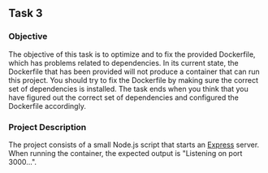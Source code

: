 
## Task 3

### Objective

The objective of this task is to optimize and to fix the provided Dockerfile, which has problems related to dependencies. In its current state, the Dockerfile that has been provided will not produce a container that can run this project. You should try to fix the Dockerfile by making sure the correct set of dependencies is installed. The task ends when you think that you have figured out the correct set of dependencies and configured the Dockerfile accordingly.

### Project Description

The project consists of a small Node.js script that starts an [Express](http://expressjs.com/) server. When running the container, the expected output is "Listening on port 3000...".
